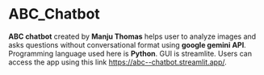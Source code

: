 # ABC_Chatbot

**ABC chatbot** created by **Manju Thomas** helps user to analyze images and asks questions without conversational format using **google gemini API**. Programming language used here is **Python**. GUI is streamlite. Users can access the app using this link https://abc--chatbot.streamlit.app/.
